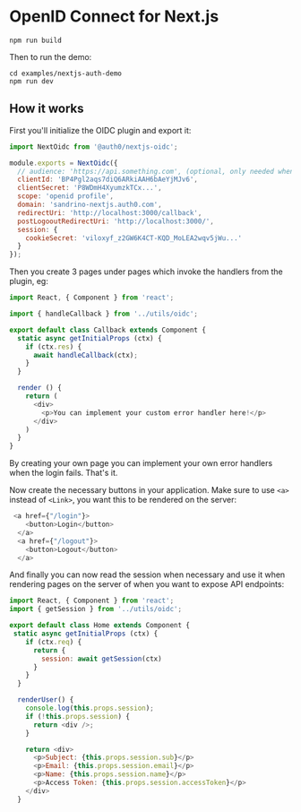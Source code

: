 # OpenID Connect for Next.js

```
npm run build
```

Then to run the demo:

```
cd examples/nextjs-auth-demo
npm run dev
```

## How it works

First you'll initialize the OIDC plugin and export it:

```js
import NextOidc from '@auth0/nextjs-oidc';

module.exports = NextOidc({
  // audience: 'https://api.something.com', (optional, only needed when you proxy to a remote api)
  clientId: 'BP4Pgl2aqs7diQ6ARkiAAH6bAeYjMJv6',
  clientSecret: 'P8WDmH4XyumzkTCx...',
  scope: 'openid profile',
  domain: 'sandrino-nextjs.auth0.com',
  redirectUri: 'http://localhost:3000/callback',
  postLogooutRedirectUri: 'http://localhost:3000/',
  session: {
    cookieSecret: 'viloxyf_z2GW6K4CT-KQD_MoLEA2wqv5jWu...'
  }
});
``` 

Then you create 3 pages under pages which invoke the handlers from the plugin, eg:

```js
import React, { Component } from 'react';

import { handleCallback } from '../utils/oidc';

export default class Callback extends Component {
  static async getInitialProps (ctx) {
    if (ctx.res) {
      await handleCallback(ctx);
    }
  }

  render () {
    return (
      <div>
        <p>You can implement your custom error handler here!</p>
      </div>
    )
  }
}
``` 

By creating your own page you can implement your own error handlers when the login fails. That's it.

Now create the necessary buttons in your application. Make sure to use `<a>` instead of `<Link>`, you want this to be rendered on the server:

```js
 <a href={"/login"}>
    <button>Login</button>
  </a>
  <a href={"/logout"}>
    <button>Logout</button>
  </a>
```

And finally you can now read the session when necessary and use it when rendering pages on the server of when you want to expose API endpoints:

```js
import React, { Component } from 'react';
import { getSession } from '../utils/oidc';

export default class Home extends Component {
 static async getInitialProps (ctx) {
    if (ctx.req) {
      return {
        session: await getSession(ctx)
      }
    }
  }

  renderUser() {
    console.log(this.props.session);
    if (!this.props.session) {
      return <div />;
    }

    return <div>
      <p>Subject: {this.props.session.sub}</p>
      <p>Email: {this.props.session.email}</p>
      <p>Name: {this.props.session.name}</p>
      <p>Access Token: {this.props.session.accessToken}</p>
    </div>
  }
```

